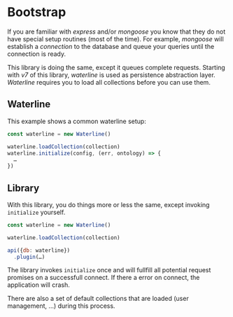 # Bootstrap

If you are familiar with *express* and/or *mongoose* you know that they do not
have special setup routines (most of the time). For example, *mongoose* will
establish a *connection* to the database and queue your queries until the
connection is ready.

This library is doing the same, except it queues complete requests. Starting
with *v7* of this library, *waterline* is used as persistence abstraction layer.
*Waterline* requires you to load all collections before you can use them.

## Waterline

This example shows a common waterline setup:

```js
const waterline = new Waterline()

waterline.loadCollection(collection)
waterline.initialize(config, (err, ontology) => {
  …
})
```

## Library

With this library, you do things more or less the same, except invoking
`initialize` yourself.

```js
const waterline = new Waterline()

waterline.loadCollection(collection)

api({db: waterline})
  .plugin(…)
```

The library invokes `initialize` once and will fullfill all potential request
promises on a successfull connect. If there a error on connect, the application
will crash.

There are also a set of default collections that are loaded (user management, …)
during this process.
